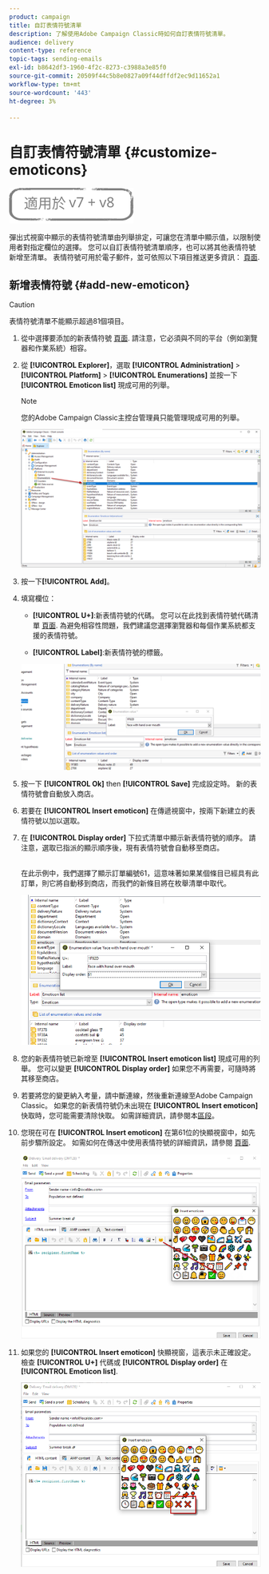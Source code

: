 ```yaml
---
product: campaign
title: 自訂表情符號清單
description: 了解使用Adobe Campaign Classic時如何自訂表情符號清單。
audience: delivery
content-type: reference
topic-tags: sending-emails
exl-id: b8642df3-1960-4f2c-8273-c3988a3e85f0
source-git-commit: 20509f44c5b8e0827a09f44dffdf2ec9d11652a1
workflow-type: tm+mt
source-wordcount: '443'
ht-degree: 3%

---
```


# 自訂表情符號清單 {#customize-emoticons}

![](../../assets/common.svg)

彈出式視窗中顯示的表情符號清單由列舉排定，可讓您在清單中顯示值，以限制使用者對指定欄位的選擇。
您可以自訂表情符號清單順序，也可以將其他表情符號新增至清單。
表情符號可用於電子郵件，並可依照以下項目推送更多資訊： [頁面](defining-the-email-content.md#inserting-emoticons).

## 新增表情符號 {#add-new-emoticon}

>[!CAUTION]
>
>表情符號清單不能顯示超過81個項目。

1. 從中選擇要添加的新表情符號 [頁面](https://unicode.org/emoji/charts/full-emoji-list.html). 請注意，它必須與不同的平台（例如瀏覽器和作業系統）相容。

1. 從 **[!UICONTROL Explorer]**，選取 **[!UICONTROL Administration]** > **[!UICONTROL Platform]** > **[!UICONTROL Enumerations]** 並按一下 **[!UICONTROL Emoticon list]** 現成可用的列舉。

   >[!NOTE]
   >
   >您的Adobe Campaign Classic主控台管理員只能管理現成可用的列舉。

   ![](assets/emoticon_1.png)

1. 按一下&#x200B;**[!UICONTROL Add]**。

1. 填寫欄位：

   * **[!UICONTROL U+]**:新表情符號的代碼。 您可以在此找到表情符號代碼清單 [頁面](https://unicode.org/emoji/charts/full-emoji-list.html).
為避免相容性問題，我們建議您選擇瀏覽器和每個作業系統都支援的表情符號。

   * **[!UICONTROL Label]**:新表情符號的標籤。

   ![](assets/emoticon_5.png)

1. 按一下 **[!UICONTROL Ok]** then **[!UICONTROL Save]** 完成設定時。
新的表情符號會自動放入商店。

1. 若要在 **[!UICONTROL Insert emoticon]** 在傳遞視窗中，按兩下新建立的表情符號以加以選取。

1. 在 **[!UICONTROL Display order]** 下拉式清單中顯示新表情符號的順序。 請注意，選取已指派的顯示順序後，現有表情符號會自動移至商店。

   <br>在此示例中，我們選擇了顯示訂單編號61，這意味著如果某個條目已經具有此訂單，則它將自動移到商店，而我們的新條目將在枚舉清單中取代。

   ![](assets/emoticon_2.png)

1. 您的新表情符號已新增至 **[!UICONTROL Insert emoticon list]** 現成可用的列舉。 您可以變更 **[!UICONTROL Display order]** 如果您不再需要，可隨時將其移至商店。

1. 若要將您的變更納入考量，請中斷連線，然後重新連線至Adobe Campaign Classic。 如果您的新表情符號仍未出現在 **[!UICONTROL Insert emoticon]** 快取時，您可能需要清除快取。 如需詳細資訊，請參閱本[區段](../../platform/using/faq-campaign-config.md#perform-soft-cache-clear)。

1. 您現在可在 **[!UICONTROL Insert emoticon]** 在第61位的快顯視窗中，如先前步驟所設定。 如需如何在傳送中使用表情符號的詳細資訊，請參閱 [頁面](defining-the-email-content.md#inserting-emoticons).

   ![](assets/emoticon_4.png)

1. 如果您的 **[!UICONTROL Insert emoticon]** 快顯視窗，這表示未正確設定。 檢查 **[!UICONTROL U+]** 代碼或 **[!UICONTROL Display order]** 在 **[!UICONTROL Emoticon list]**.

   ![](assets/emoticon_6.png)
